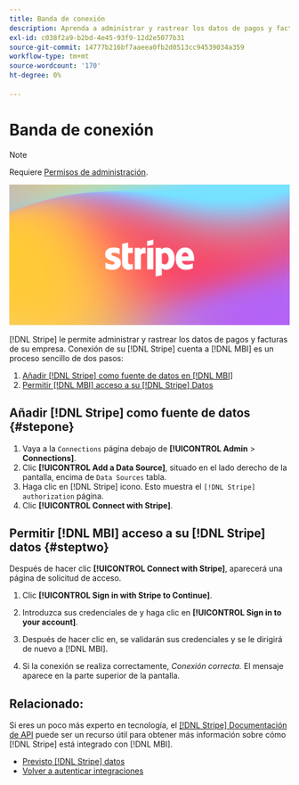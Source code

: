 ```yaml
---
title: Banda de conexión
description: Aprenda a administrar y rastrear los datos de pagos y facturas de su empresa.
exl-id: c038f2a9-b2bd-4e45-93f9-12d2e5077b31
source-git-commit: 14777b216bf7aaeea0fb2d0513cc94539034a359
workflow-type: tm+mt
source-wordcount: '170'
ht-degree: 0%

---
```


# Banda de conexión

>[!NOTE]
>
>Requiere [Permisos de administración](../../../administrator/user-management/user-management.md).

![](../../../assets/stripe-logo.png)

[!DNL Stripe] le permite administrar y rastrear los datos de pagos y facturas de su empresa. Conexión de su [!DNL Stripe] cuenta a [!DNL MBI] es un proceso sencillo de dos pasos:

1. [Añadir [!DNL Stripe] como fuente de datos en [!DNL MBI]](#stepone)
1. [Permitir [!DNL MBI] acceso a su [!DNL Stripe] Datos](#steptwo)

## Añadir [!DNL Stripe] como fuente de datos {#stepone}

1. Vaya a la `Connections` página debajo de **[!UICONTROL Admin** > **Connections]**.
1. Clic **[!UICONTROL Add a Data Source]**, situado en el lado derecho de la pantalla, encima de `Data Sources` tabla.
1. Haga clic en [!DNL Stripe] icono. Esto muestra el `[!DNL Stripe] authorization` página.
1. Clic **[!UICONTROL Connect with Stripe]**.

## Permitir [!DNL MBI] acceso a su [!DNL Stripe] datos {#steptwo}

Después de hacer clic **[!UICONTROL Connect with Stripe]**, aparecerá una página de solicitud de acceso.

1. Clic **[!UICONTROL Sign in with Stripe to Continue]**.

1. Introduzca sus credenciales de y haga clic en **[!UICONTROL Sign in to your account]**.

1. Después de hacer clic en, se validarán sus credenciales y se le dirigirá de nuevo a [!DNL MBI].

1. Si la conexión se realiza correctamente, *Conexión correcta.* El mensaje aparece en la parte superior de la pantalla.

## Relacionado:

Si eres un poco más experto en tecnología, el [[!DNL Stripe] Documentación de API](https://stripe.com/docs/api) puede ser un recurso útil para obtener más información sobre cómo [!DNL Stripe] está integrado con [!DNL MBI].

* [Previsto [!DNL Stripe] datos](../integrations/stripe-data.md)
* [Volver a autenticar integraciones](https://experienceleague.adobe.com/docs/commerce-knowledge-base/kb/how-to/mbi-reauthenticating-integrations.html?lang=en)
